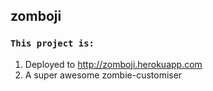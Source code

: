 ## zomboji

### `This project is:`

1. Deployed to http://zomboji.herokuapp.com
2. A super awesome zombie-customiser
